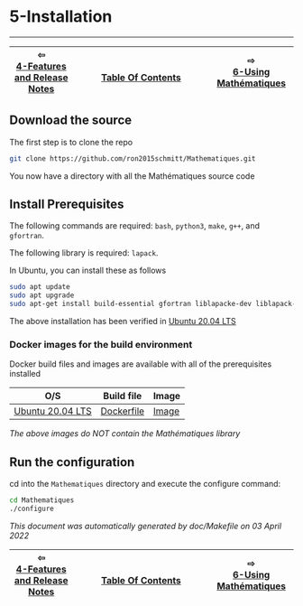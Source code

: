 
# 5-Installation

-------------------------


| ⇦ <br />[4-Features and Release Notes](release-notes.md)  | <br />[Table Of Contents](toc.md)<br /> <img width=1000/> | ⇨ <br />[6-Using Mathématiques](using-mathematiques.md)   |
| ----------- | ----------- | ----------- |


## Download the source

The first step is to clone the repo

```bash
git clone https://github.com/ron2015schmitt/Mathematiques.git
```

You now have a directory with all the Mathématiques source code

## Install Prerequisites

The following commands are required: `bash`, `python3`, `make`, `g++`, and `gfortran`.

The following library is required: `lapack`.

In Ubuntu, you can install these as follows
```bash
sudo apt update
sudo apt upgrade
sudo apt-get install build-essential gfortran liblapacke-dev liblapack-doc
```
The above installation has been verified in [Ubuntu 20.04 LTS](https://releases.ubuntu.com/20.04/)

<a name="docker-images"></a>
### Docker images for the build environment

Docker build files and images are available with all of the prerequisites installed

| O/S  | Build file | Image |
| ----------- | ----------- | ----------- |
| [Ubuntu 20.04 LTS](https://releases.ubuntu.com/20.04/) | [Dockerfile](https://github.com/ron2015schmitt/Mathematiques/tree/master/docker/ubuntu-20.04) | [Image](https://hub.docker.com/repository/docker/electron2015/ubuntu-20.04-mathq-env) |

*The above images do NOT contain the Mathématiques library*

## Run the configuration

cd into the ```Mathematiques``` directory and execute the configure command:

```bash
cd Mathematiques
./configure
```



_This document was automatically generated by doc/Makefile on 03 April 2022_


| ⇦ <br />[4-Features and Release Notes](release-notes.md)  | <br />[Table Of Contents](toc.md)<br /> <img width=1000/> | ⇨ <br />[6-Using Mathématiques](using-mathematiques.md)   |
| ----------- | ----------- | ----------- |
